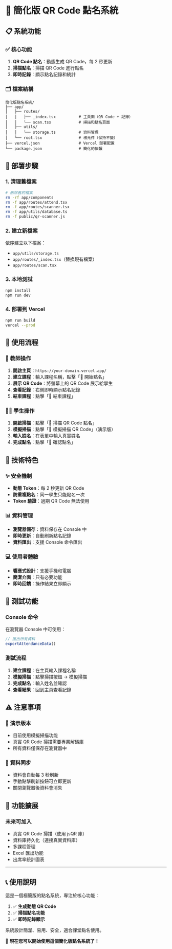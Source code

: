 # 🎯 簡化版 QR Code 點名系統

## 📋 系統功能

### ✅ 核心功能
1. **QR Code 點名**：動態生成 QR Code，每 2 秒更新
2. **掃描點名**：掃描 QR Code 進行點名
3. **即時記錄**：顯示點名記錄和統計

### 🗂️ 檔案結構
```
簡化版點名系統/
├── app/
│   ├── routes/
│   │   ├── _index.tsx          # 主頁面（QR Code + 記錄）
│   │   └── scan.tsx            # 掃描和點名頁面
│   ├── utils/
│   │   └── storage.ts          # 資料管理
│   └── root.tsx                # 根元件（保持不變）
├── vercel.json                 # Vercel 部署配置
└── package.json                # 簡化的依賴
```

## 🚀 部署步驟

### 1. 清理舊檔案
```bash
# 刪除舊的檔案
rm -rf app/components
rm -f app/routes/attend.tsx
rm -f app/routes/scanner.tsx
rm -f app/utils/database.ts
rm -f public/qr-scanner.js
```

### 2. 建立新檔案
依序建立以下檔案：
- `app/utils/storage.ts`
- `app/routes/_index.tsx`（替換現有檔案）
- `app/routes/scan.tsx`

### 3. 本地測試
```bash
npm install
npm run dev
```

### 4. 部署到 Vercel
```bash
npm run build
vercel --prod
```

## 📱 使用流程

### 🏫 教師操作
1. **開啟主頁**：`https://your-domain.vercel.app/`
2. **建立課程**：輸入課程名稱，點擊「🚀 開始點名」
3. **展示 QR Code**：將螢幕上的 QR Code 展示給學生
4. **查看記錄**：右側即時顯示點名記錄
5. **結束課程**：點擊「🏁 結束課程」

### 👨‍🎓 學生操作
1. **開啟掃描**：點擊「📲 掃描 QR Code 點名」
2. **模擬掃描**：點擊「🎯 模擬掃描 QR Code」（演示版）
3. **輸入姓名**：在表單中輸入真實姓名
4. **完成點名**：點擊「📝 確認點名」

## 🔧 技術特色

### ✨ 安全機制
- **動態 Token**：每 2 秒更新 QR Code
- **防重複點名**：同一學生只能點名一次
- **Token 驗證**：過期 QR Code 無法使用

### 📊 資料管理
- **瀏覽器儲存**：資料保存在 Console 中
- **即時更新**：自動刷新點名記錄
- **資料匯出**：支援 Console 命令匯出

### 💻 使用者體驗
- **響應式設計**：支援手機和電腦
- **簡潔介面**：只有必要功能
- **即時回饋**：操作結果立即顯示

## 🧪 測試功能

### Console 命令
在瀏覽器 Console 中可使用：
```javascript
// 匯出所有資料
exportAttendanceData()
```

### 測試流程
1. **建立課程**：在主頁輸入課程名稱
2. **模擬掃描**：點擊掃描按鈕 → 模擬掃描
3. **完成點名**：輸入姓名並確認
4. **查看結果**：回到主頁查看記錄

## ⚠️ 注意事項

### 📱 演示版本
- 目前使用模擬掃描功能
- 真實 QR Code 掃描需要專業解碼庫
- 所有資料僅保存在瀏覽器中

### 🔄 資料同步
- 資料會自動每 3 秒刷新
- 手動點擊刷新按鈕可立即更新
- 關閉瀏覽器後資料會消失

## 🚀 功能擴展

### 未來可加入
- 真實 QR Code 掃描（使用 jsQR 庫）
- 資料庫持久化（連接真實資料庫）
- 多課程管理
- Excel 匯出功能
- 出席率統計圖表

---

## 📞 使用說明

這是一個極簡版的點名系統，專注於核心功能：

1. ✅ **生成動態 QR Code**
2. ✅ **掃描點名功能**
3. ✅ **即時記錄顯示**

系統設計簡潔、易用、安全，適合課堂點名使用。

🎉 **現在您可以開始使用這個簡化版點名系統了！**